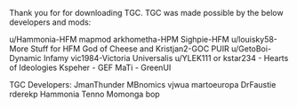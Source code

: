 Thank you for for downloading TGC.
TGC was made possible by the below developers and mods:

u/Hammonia-HFM mapmod
arkhometha-HPM
Sighpie-HFM
u/louisky58-More Stuff for HFM
God of Cheese and Kristjan2-GOC PUIR
u/GetoBoi-Dynamic Infamy
vic1984-Victoria Universalis
u/YLEK111 or kstar234 - Hearts of Ideologies
Kspeher - GEF
MaTi - GreenUI

TGC Developers:
JmanThunder
MBnomics
vjwua
martoeuropa
DrFaustie
rderekp
Hammonia
Tenno Momonga
bop
